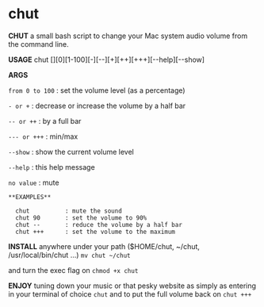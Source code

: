 # chut
**CHUT**  a small bash script to change your Mac system audio volume from the command line. 

**USAGE** chut [][0][1-100][-][--][+][++][+++][--help][--show]

**ARGS**

`from 0 to 100` : set the volume level (as a percentage)

`- or +`        : decrease or increase the volume by a half bar

`-- or ++`      : by a full bar

`--- or +++`    : min/max

`--show`        : show the current volume level

`--help`        : this help message

`no value` 		  : mute

```  
**EXAMPLES**

  chut          : mute the sound
  chut 90       : set the volume to 90%
  chut --       : reduce the volume by a half bar
  chut +++      : set the volume to the maximum
```

**INSTALL** anywhere under your path ($HOME/chut, ~/chut, /usr/local/bin/chut ...) 
```mv chut ~/chut```

and turn the exec flag on ```chmod +x chut```

**ENJOY** tuning down your music or that pesky website as simply as entering in your terminal of choice 
```chut```
and to put the full volume back on 
```chut +++```
